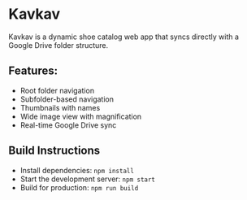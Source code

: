 # Kavkav

Kavkav is a dynamic shoe catalog web app that syncs directly with a Google Drive folder structure. 

## Features:
- Root folder navigation
- Subfolder-based navigation
- Thumbnails with names
- Wide image view with magnification
- Real-time Google Drive sync

## Build Instructions
- Install dependencies: `npm install`
- Start the development server: `npm start`
- Build for production: `npm run build`
